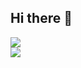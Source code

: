 ## Hi there 👋

<picture>
<source 
  srcset="https://github-readme-stats.vercel.app/api?username=jedwillick&show_icons=true&theme=dark&count_private=true"
  media="(prefers-color-scheme: dark)"
/>
<source
  srcset="https://github-readme-stats.vercel.app/api?username=jedwillick&show_icons=true&count_private=true"
  media="(prefers-color-scheme: light), (prefers-color-scheme: no-preference)"
/>
<a href="https://github.com/jedwillick"><img src="https://github-readme-stats.vercel.app/api?username=jedwillick&show_icons=true&count_private=true" /></a>
</picture>
<br>
<picture>
<source 
  srcset="https://github-readme-stats.vercel.app/api/top-langs/?username=jedwillick&theme=dark&count_private=true"
  media="(prefers-color-scheme: dark)"
/>
<source
  srcset="https://github-readme-stats.vercel.app/api/top-langs/?username=jedwillick&count_private=true"
  media="(prefers-color-scheme: light), (prefers-color-scheme: no-preference)"
/>
<a href="https://github.com/jedwillick"><img src="https://github-readme-stats.vercel.app/api/top-langs/?username=jedwillick&count_private=true" /></a>
</picture>

